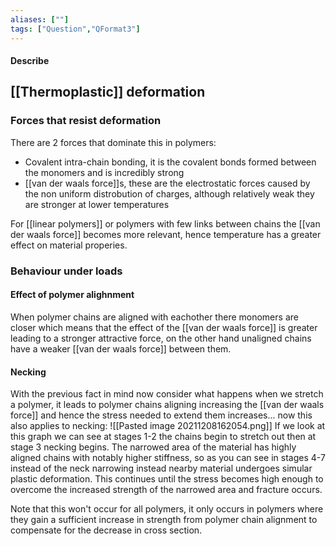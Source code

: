 ```yaml
---
aliases: [""]
tags: ["Question","QFormat3"]
---
```


#### Describe
## [[Thermoplastic]] deformation
### Forces that resist deformation
There are 2 forces that dominate this in polymers:
- Covalent intra-chain bonding, it is the covalent bonds formed between the monomers and is incredibly strong
- [[van der waals force]]s, these are the electrostatic forces caused by the non uniform distrobution of charges, although relatively weak they are stronger at lower temperatures

For [[linear polymers]] or polymers with few links between chains the [[van der waals force]] becomes more relevant, hence temperature has a greater effect on material properies.

### Behaviour under loads
#### Effect of polymer alighnment
When polymer chains are aligned with eachother there monomers are closer which means that the effect of the [[van der waals force]] is greater leading to a stronger attractive force, on the other hand unaligned chains have a weaker [[van der waals force]] between them.

#### Necking
With the previous fact in mind now consider what happens when we stretch a polymer, it leads to polymer chains aligning increasing the [[van der waals force]] and hence the stress needed to extend them increases... now this also applies to necking:
![[Pasted image 20211208162054.png]]
If we look at this graph we can see at stages 1-2 the chains begin to stretch out then at stage 3 necking begins. 
The narrowed area of the material has highly aligned chains with notably higher stiffness, so as you can see in stages 4-7 instead of the neck narrowing instead nearby material undergoes simular plastic deformation.
This continues until the stress becomes high enough to overcome the increased strength of the narrowed area and fracture occurs.

Note that this won't occur for all polymers, it only occurs in polymers where they gain a sufficient increase in strength from polymer chain alignment to compensate for the decrease in cross section.

